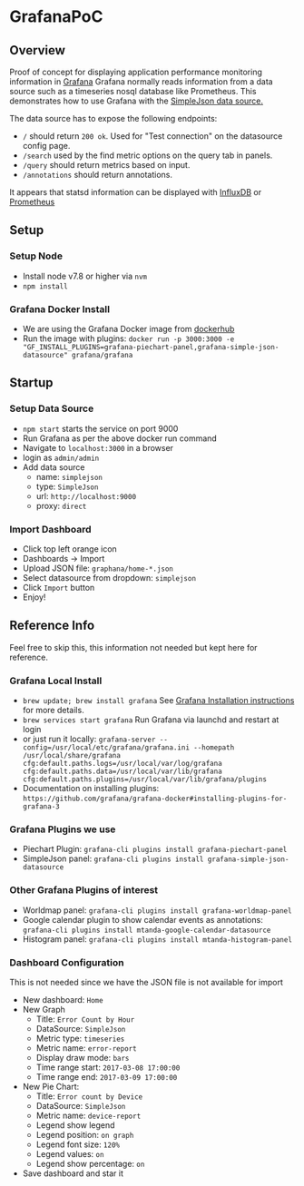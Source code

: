 # GrafanaPoC

## Overview
Proof of concept for displaying application performance monitoring information in [Grafana](https://grafana.com)
Grafana normally reads information from a data source such as a timeseries nosql database like Prometheus.
This demonstrates how to use Grafana with the [SimpleJson data source.](https://grafana.com/plugins/grafana-simple-json-datasource)

The data source has to expose the following endpoints:
 * `/` should return `200 ok`. Used for "Test connection" on the datasource config page.
 * `/search` used by the find metric options on the query tab in panels.
 * `/query` should return metrics based on input.
 * `/annotations` should return annotations.
 
It appears that statsd information can be displayed with [InfluxDB](http://www.roblayton.com/2015/05/analyzing-your-applications-with-statsd.html) 
or [Prometheus](https://github.com/prometheus/statsd_exporter)

## Setup

### Setup Node

 * Install node v7.8 or higher via `nvm`
 * `npm install`
 
### Grafana Docker Install
 * We are using the Grafana Docker image from [dockerhub](https://hub.docker.com/r/grafana/grafana/)
 * Run the image with plugins: `docker run -p 3000:3000 -e "GF_INSTALL_PLUGINS=grafana-piechart-panel,grafana-simple-json-datasource" grafana/grafana`

## Startup 

### Setup Data Source

 * `npm start` starts the service on port 9000
 * Run Grafana as per the above docker run command
 * Navigate to `localhost:3000` in a browser
 * login as `admin/admin`
 * Add data source
   * name: `simplejson` 
   * type: `SimpleJson` 
   * url: `http://localhost:9000`
   * proxy: `direct`

### Import Dashboard
 * Click top left orange icon
 * Dashboards -> Import
 * Upload JSON file: `graphana/home-*.json`
 * Select datasource from dropdown: `simplejson`
 * Click `Import` button
 * Enjoy!
 
## Reference Info
Feel free to skip this, this information not needed but kept here for reference.

### Grafana Local Install
 * `brew update; brew install grafana`  See [Grafana Installation instructions](https://grafana.com/grafana/download) for more details.
 * `brew services start grafana` Run Grafana via launchd and restart at login
 * or just run it locally: `grafana-server --config=/usr/local/etc/grafana/grafana.ini --homepath /usr/local/share/grafana cfg:default.paths.logs=/usr/local/var/log/grafana cfg:default.paths.data=/usr/local/var/lib/grafana cfg:default.paths.plugins=/usr/local/var/lib/grafana/plugins`
 * Documentation on installing plugins: `https://github.com/grafana/grafana-docker#installing-plugins-for-grafana-3`

### Grafana Plugins we use
 * Piechart Plugin: `grafana-cli plugins install grafana-piechart-panel`
 * SimpleJson panel: `grafana-cli plugins install grafana-simple-json-datasource`

### Other Grafana Plugins of interest
 * Worldmap panel: `grafana-cli plugins install grafana-worldmap-panel`
 * Google calendar plugin to show calendar events as annotations: `grafana-cli plugins install mtanda-google-calendar-datasource`
 * Histogram panel: `grafana-cli plugins install mtanda-histogram-panel`

### Dashboard Configuration
   This is not needed since we have the JSON file is not available for import
   
 * New dashboard: `Home`
 * New Graph
   * Title: `Error Count by Hour`
   * DataSource: `SimpleJson`
   * Metric type: `timeseries`
   * Metric name: `error-report`
   * Display draw mode: `bars`
   * Time range start: `2017-03-08 17:00:00`
   * Time range end: `2017-03-09 17:00:00`
 * New Pie Chart:
   * Title: `Error count by Device`
   * DataSource: `SimpleJson`
   * Metric name: `device-report`
   * Legend show legend
   * Legend position: `on graph`
   * Legend font size: `120%`
   * Legend values: `on`
   * Legend show percentage: `on`
 * Save dashboard and star it
